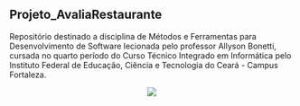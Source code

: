 ## Projeto_AvaliaRestaurante
Repositório destinado a disciplina de Métodos e Ferramentas para Desenvolvimento de Software lecionada pelo professor Allyson Bonetti, cursada no quarto período do Curso Técnico Integrado em Informática pelo Instituto Federal de Educação, Ciência e Tecnologia do Ceará -  Campus Fortaleza.
<div align = "center">
<img src = "https://github.com/isabellybarbosac/Projeto_AvaliaRestaurante/assets/125043792/8afdd2ec-c56b-4c0b-95b9-480753562417"
 />
</div>
